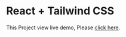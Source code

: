 # React + Tailwind CSS

This Project view live demo, Please [click here](https://todo-in-react-js.vercel.app/).
